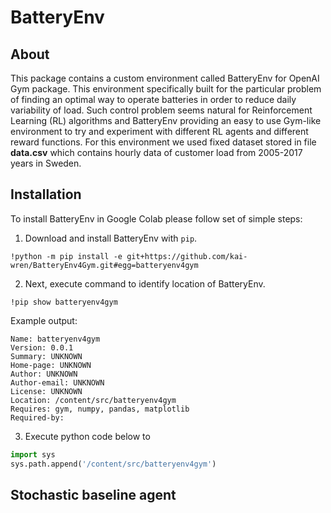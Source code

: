 # BatteryEnv
## About
This package contains a custom environment called BatteryEnv for OpenAI Gym package. This environment specifically built for the particular problem of finding an optimal way to operate batteries in order to reduce daily variability of load. Such control problem seems natural for Reinforcement Learning (RL) algorithms and BatteryEnv providing an easy to use Gym-like environment to try and experiment with different RL agents and different reward functions. For this environment we used fixed dataset stored in file **data.csv** which contains hourly data of customer load from 2005-2017 years in Sweden.

## Installation
To install BatteryEnv in Google Colab please follow set of simple steps:
1. Download and install BatteryEnv with ```pip```.
```
!python -m pip install -e git+https://github.com/kai-wren/BatteryEnv4Gym.git#egg=batteryenv4gym
```
2. Next, execute command to identify location of BatteryEnv.
```
!pip show batteryenv4gym
```
Example output:
```
Name: batteryenv4gym
Version: 0.0.1
Summary: UNKNOWN
Home-page: UNKNOWN
Author: UNKNOWN
Author-email: UNKNOWN
License: UNKNOWN
Location: /content/src/batteryenv4gym
Requires: gym, numpy, pandas, matplotlib
Required-by: 
```
3. Execute python code below to 
```python
import sys
sys.path.append('/content/src/batteryenv4gym')
```

## Stochastic baseline agent
